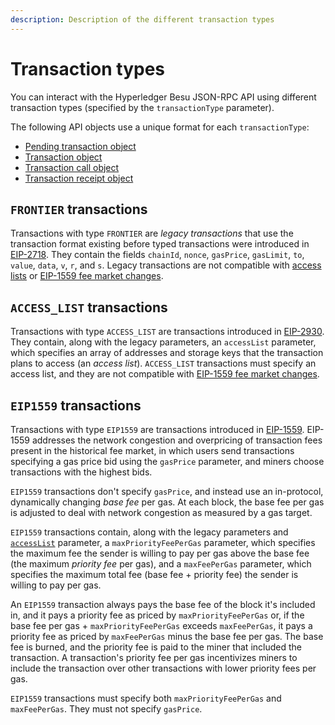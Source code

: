 ```yaml
---
description: Description of the different transaction types
---
```


# Transaction types

You can interact with the Hyperledger Besu JSON-RPC API using different transaction types (specified by
the `transactionType` parameter).

The following API objects use a unique format for each `transactionType`:

- [Pending transaction object](../../Reference/API-Objects.md#pending-transaction-object)
- [Transaction object](../../Reference/API-Objects.md#transaction-object)
- [Transaction call object](../../Reference/API-Objects.md#transaction-call-object)
- [Transaction receipt object](../../Reference/API-Objects.md#transaction-receipt-object)

## `FRONTIER` transactions

Transactions with type `FRONTIER` are *legacy transactions* that use the transaction format existing before typed
transactions were introduced in [EIP-2718](https://eips.ethereum.org/EIPS/eip-2718).
They contain the fields `chainId`, `nonce`, `gasPrice`, `gasLimit`, `to`, `value`, `data`, `v`, `r`, and `s`.
Legacy transactions are not compatible with [access lists](#access_list-transactions) or
[EIP-1559 fee market changes](#eip1559-transactions).

## `ACCESS_LIST` transactions

Transactions with type `ACCESS_LIST` are transactions introduced in
[EIP-2930](https://eips.ethereum.org/EIPS/eip-2930).
They contain, along with the legacy parameters, an `accessList` parameter, which specifies an array of addresses and
storage keys that the transaction plans to access (an *access list*).
`ACCESS_LIST` transactions must specify an access list, and they are not compatible with
[EIP-1559 fee market changes](#eip1559-transactions).

## `EIP1559` transactions

Transactions with type `EIP1559` are transactions introduced in
[EIP-1559](https://github.com/ethereum/EIPs/blob/master/EIPS/eip-1559.md).
EIP-1559 addresses the network congestion and overpricing of transaction fees present in the historical fee market,
in which users send transactions specifying a gas price bid using the `gasPrice` parameter, and miners choose
transactions with the highest bids.

`EIP1559` transactions don't specify `gasPrice`, and instead use an in-protocol, dynamically changing *base fee* per gas.
At each block, the base fee per gas is adjusted to deal with network congestion as measured by a gas target.

`EIP1559` transactions contain, along with the legacy parameters and [`accessList`](#access_list-transactions)
parameter, a `maxPriorityFeePerGas` parameter, which specifies the maximum fee the sender is willing to pay per gas
above the base fee (the maximum *priority fee* per gas), and a `maxFeePerGas` parameter, which specifies the maximum
total fee (base fee + priority fee) the sender is willing to pay per gas.

An `EIP1559` transaction always pays the base fee of the block it's included in, and it pays a priority fee as priced by
`maxPriorityFeePerGas` or, if the base fee per gas + `maxPriorityFeePerGas` exceeds `maxFeePerGas`, it pays a priority
fee as priced by `maxFeePerGas` minus the base fee per gas.
The base fee is burned, and the priority fee is paid to the miner that included the transaction.
A transaction's priority fee per gas incentivizes miners to include the transaction over other transactions with lower
priority fees per gas.

`EIP1559` transactions must specify both `maxPriorityFeePerGas` and `maxFeePerGas`.
They must not specify `gasPrice`.
